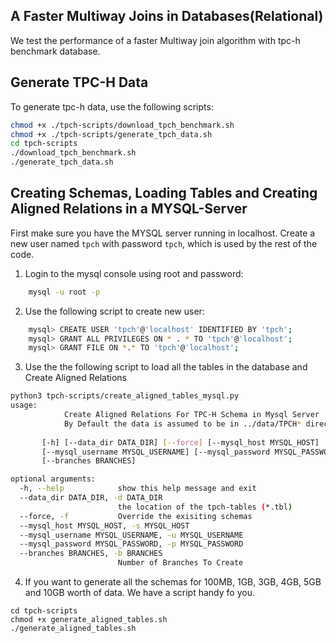 ## A Faster Multiway Joins in Databases(Relational)
We test the performance of a faster Multiway join algorithm with tpc-h benchmark database.

## Generate TPC-H Data

To generate tpc-h data, use the following scripts:

```bash
chmod +x ./tpch-scripts/download_tpch_benchmark.sh
chmod +x ./tpch-scripts/generate_tpch_data.sh
cd tpch-scripts
./download_tpch_benchmark.sh
./generate_tpch_data.sh
```

## Creating Schemas, Loading Tables and Creating Aligned Relations in a MYSQL-Server
First make sure you have the MYSQL server running in localhost. Create a new user named <code>tpch</code> with password <code>tpch</code>, which is used by the rest of the code. 
1. Login to the mysql console using root and password:
```bash
    mysql -u root -p
```

2. Use the following script to create new user:
```bash
    mysql> CREATE USER 'tpch'@'localhost' IDENTIFIED BY 'tpch';
    mysql> GRANT ALL PRIVILEGES ON * . * TO 'tpch'@'localhost';
    mysql> GRANT FILE ON *.* TO 'tpch'@'localhost';
```

3. Use the the following script to load all the tables in the database and Create Aligned Relations
```bash
python3 tpch-scripts/create_aligned_tables_mysql.py 
usage: 
            Create Aligned Relations For TPC-H Schema in Mysql Server
            By Default the data is assumed to be in ../data/TPCH* directories
            
       [-h] [--data_dir DATA_DIR] [--force] [--mysql_host MYSQL_HOST]
       [--mysql_username MYSQL_USERNAME] [--mysql_password MYSQL_PASSWORD]
       [--branches BRANCHES]

optional arguments:
  -h, --help            show this help message and exit
  --data_dir DATA_DIR, -d DATA_DIR
                        the location of the tpch-tables (*.tbl)
  --force, -f           Override the exisiting schemas
  --mysql_host MYSQL_HOST, -s MYSQL_HOST
  --mysql_username MYSQL_USERNAME, -u MYSQL_USERNAME
  --mysql_password MYSQL_PASSWORD, -p MYSQL_PASSWORD
  --branches BRANCHES, -b BRANCHES
                        Number of Branches To Create
```
4. If you want to generate all the schemas for 100MB, 1GB, 3GB, 4GB, 5GB and 10GB worth of data. We have a script handy fo you.
```
cd tpch-scripts
chmod +x generate_aligned_tables.sh
./generate_aligned_tables.sh
```
